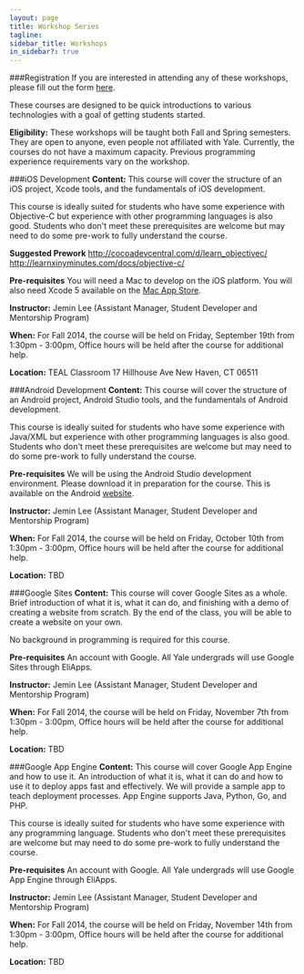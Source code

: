 ```yaml
---
layout: page
title: Workshop Series
tagline:
sidebar_title: Workshops
in_sidebar?: true
---
```


###Registration
If you are interested in attending any of these workshops, please fill out the
form [here](https://docs.google.com/a/yale.edu/forms/d/1BpWnnO3HAEMHsWuum2oeFnvUWKI5GTuu_kbRNkud62w/viewform).

These courses are designed to be quick introductions to various technologies
with a goal of getting students started.

**Eligibility:**
These workshops will be taught both Fall and Spring semesters.
They are open to anyone, even people not affiliated with Yale. Currently,
the courses do not have a maximum capacity.
Previous programming experience requirements vary on the workshop.

###iOS Development
**Content:**
This course will cover the structure of an iOS project, Xcode tools, and the
fundamentals of iOS development.

This course is ideally suited for students who have some experience with Objective-C
but experience with other programming languages is also good. Students who don't
meet these prerequisites are welcome but may need to do some pre-work to fully
understand the course.

**Suggested Prework**
http://cocoadevcentral.com/d/learn_objectivec/
http://learnxinyminutes.com/docs/objective-c/

**Pre-requisites**
You will need a Mac to develop on the iOS platform. You will also need Xcode 5
available on the [Mac App Store](https://itunes.apple.com/us/app/xcode/id497799835?ls=1&mt=12).

**Instructor:**
Jemin Lee (Assistant Manager, Student Developer and Mentorship Program)

**When:**
For Fall 2014, the course will be held on Friday, September 19th from 1:30pm - 3:00pm,
Office hours will be held after the course for additional help.

**Location:**
TEAL Classroom
17 Hillhouse Ave
New Haven, CT 06511

###Android Development
**Content:**
This course will cover the structure of an Android project, Android Studio tools,
and the fundamentals of Android development.

This course is ideally suited for students who have some experience with Java/XML
but experience with other programming languages is also good. Students who don't
meet these prerequisites are welcome but may need to do some pre-work to fully
understand the course.

**Pre-requisites**
We will be using the Android Studio development environment. Please download it
in preparation for the course. This is available on the Android [website](https://developer.android.com/sdk/installing/studio.html).

**Instructor:**
Jemin Lee (Assistant Manager, Student Developer and Mentorship Program)

**When:**
For Fall 2014, the course will be held on Friday, October 10th from 1:30pm - 3:00pm,
Office hours will be held after the course for additional help.

**Location:** TBD

###Google Sites
**Content:**
This course will cover Google Sites as a whole. Brief introduction of what it is,
what it can do, and finishing with a demo of creating a website from scratch. By
the end of the class, you will be able to create a website on your own.

No background in programming is required for this course.

**Pre-requisites**
An account with Google. All Yale undergrads will use Google Sites through EliApps.

**Instructor:**
Jemin Lee (Assistant Manager, Student Developer and Mentorship Program)

**When:**
For Fall 2014, the course will be held on Friday, November 7th from 1:30pm - 3:00pm,
Office hours will be held after the course for additional help.

**Location:** TBD

###Google App Engine
**Content:**
This course will cover Google App Engine and how to use it. An introduction of
what it is, what it can do and how to use it to deploy apps fast and effectively.
We will provide a sample app to teach deployment processes. App Engine supports
Java, Python, Go, and PHP.

This course is ideally suited for students who have some experience with any
programming language. Students who don't meet these prerequisites are
welcome but may need to do some pre-work to fully understand the course.

**Pre-requisites**
An account with Google. All Yale undergrads will use Google App Engine through EliApps.

**Instructor:**
Jemin Lee (Assistant Manager, Student Developer and Mentorship Program)

**When:**
For Fall 2014, the course will be held on Friday, November 14th from 1:30pm - 3:00pm,
Office hours will be held after the course for additional help.

**Location:** TBD
